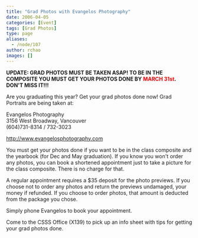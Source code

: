 ```yaml
---
title: "Grad Photos with Evangelos Photography"
date: 2006-04-05
categories: [Event]
tags: [Grad Photos]
type: page
aliases:
  - /node/107
author: rchao
images: []
---
```


<div class="field field-name-body field-type-text-with-summary field-label-hidden"><div class="field-items"><div class="field-item even"><p><b>UPDATE: GRAD PHOTOS MUST BE TAKEN ASAP!  TO BE IN THE COMPOSITE YOU MUST GET YOUR PHOTOS DONE BY <font color="red">MARCH 31st</font>. DON&apos;T MISS IT!!! </b></p>
<p>Are you graduating this year?  Get your grad photos done now!  Grad Portraits are being taken at:</p>
<p>Evangelos Photography<br>
3156 West Broadway, Vancouver<br>
(604)731-8314 / 732-3023</p>
<p><a href="http://www.evangelosphotography.com">http://www.evangelosphotography.com</a></p>
<p>You must get your photos done if you want to be in the class composite and the yearbook (for Dec and May graduation).  If you know you won&apos;t order any photos, you can book a shortened appointment just to take a picture for the class composite.  There is no charge for that.</p>
<p>A regular appointment requires a $35 deposit for the photo previews.  If you choose not to order any photos and return the previews undamaged, your money if refunded.  If you choose to order photos, that amount is deducted from the package you chose.</p>
<p>Simply phone Evangelos to book your appointment.</p>
<p>Come to the CSSS Office (X139) to pick up an info sheet with tips for getting your grad photos done.</p>
</div></div></div>    <footer>
          </footer>
